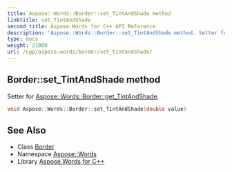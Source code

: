 ```yaml
---
title: Aspose::Words::Border::set_TintAndShade method
linktitle: set_TintAndShade
second_title: Aspose.Words for C++ API Reference
description: 'Aspose::Words::Border::set_TintAndShade method. Setter for Aspose::Words::Border::get_TintAndShade in C++.'
type: docs
weight: 21000
url: /cpp/aspose.words/border/set_tintandshade/
---
```

## Border::set_TintAndShade method


Setter for [Aspose::Words::Border::get_TintAndShade](../get_tintandshade/).

```cpp
void Aspose::Words::Border::set_TintAndShade(double value)
```

## See Also

* Class [Border](../)
* Namespace [Aspose::Words](../../)
* Library [Aspose.Words for C++](../../../)
